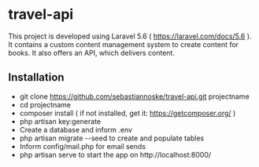 # travel-api

This project is developed using Laravel 5.6 ( https://laravel.com/docs/5.6 ). It contains a custom content management system to create content for books. It also offers an API, which delivers content.

## Installation
- git clone https://github.com/sebastiannoske/travel-api.git projectname
- cd projectname
- composer install ( if not installed, get it: https://getcomposer.org/ )
- php artisan key:generate
- Create a database and inform .env
- php artisan migrate --seed to create and populate tables
- Inform config/mail.php for email sends
- php artisan serve to start the app on http://localhost:8000/
